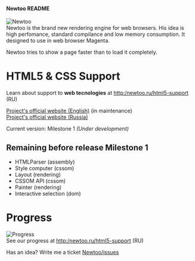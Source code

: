 #### Newtoo README
![Newtoo](http://newtoo.ru/resources/github/banner.png?u=2)  
Newtoo is the brand new rendering engine for web browsers. His idea is high perfomance, standard compilance and low memory consumption. It designed to use in web browser Magenta.
  
Newtoo tries to show a page faster than to load it completely.  

# HTML5 & CSS Support   

Learn about support to **web tecnologies** at <http:/newtoo.ru/html5-support> (RU)

[Project's official website (English)](http://newtoo.ru/en-us/ "Newtoo website EN-US") (in maintenance)  
[Project's official website (Russia)](http://newtoo.ru/ "Newtoo website RU")

Current version: Milestone 1 *(Under development)*

## Remaining before release Milestone 1
* HTMLParser (assembly)
* Style computer (cssom)
* Layout (rendering)
* CSSOM API (cssom)
* Painter (rendering)
* Interactive selection (dom)

# Progress
![Progress](http://newtoo.ru/resources/github/progress.png?u=3)  
See our progress at <http:/newtoo.ru/html5-support> (RU)

Has an idea? Write me a ticket [Newtoo/issues](https://github.com/FlightBlaze/Newtoo/issues)
